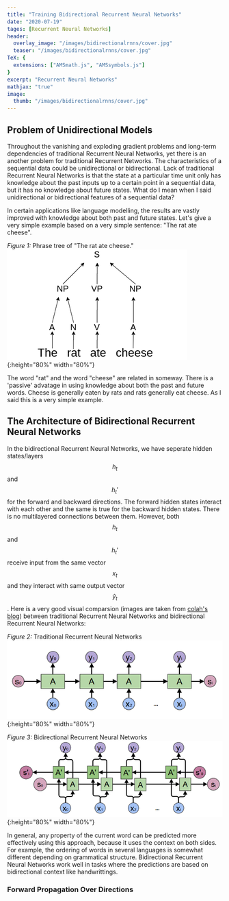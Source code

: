 ```yaml
---
title: "Training Bidirectional Recurrent Neural Networks"
date: "2020-07-19"
tages: [Recurrent Neural Networks]
header:
  overlay_image: "/images/bidirectionalrnns/cover.jpg"
  teaser: "/images/bidirectionalrnns/cover.jpg"
TeX: {
  extensions: ["AMSmath.js", "AMSsymbols.js"]
}
excerpt: "Recurrent Neural Networks"
mathjax: "true"
image:
  thumb: "/images/bidirectionalrnns/cover.jpg"
---
```


## Problem of Unidirectional Models

Throughout the vanishing and exploding gradient problems and long-term dependencies of traditional Recurrent Neural Networks, yet there is an another problem for traditional Recurrent Networks. The characteristics of a sequential data  could be unidirectional or bidirectional. Lack of traditional Recurrent Neural Networks is that the state at a particular time unit only has knowledge about the past inputs up to a certain point in a sequential data, but it has no knowledge about future states. What do I mean when I said unidirectional or bidirectional features of a sequential data?

In certain applications like language modelling, the results are vastly improved with knowledge about both past and future states. Let's give a very simple example based on a very simple sentence: "The rat ate cheese".

*Figure 1:* Phrase tree of "The rat ate cheese."
![test image size](/images/bidirectionalrnns/phrase.png){:height="80%" width="80%"}

The word "rat" and the word "cheese" are related in someway. There is a 'passive' advatage in using knowledge about both the past and future words. Cheese is generally eaten by rats and rats generally eat cheese. As I said this is a very simple example.

## The Architecture of Bidirectional Recurrent Neural Networks
In the bidirectional Recurrent Neural Networks, we have seperate hidden states/layers $$h_t$$ and $$h_t'$$ for the forward and backward directions. The forward hidden states interact with each other and the same is true for the backward hidden states. There is no multilayered connections between them. However, both $$h_t$$ and $$h_t'$$ receive input from the same vector $$x_t$$ and they interact with same output vector $$ \hat{y}_t$$.
Here is a very good visual comparsion (images are taken from [colah's blog](http://colah.github.io/posts/2015-09-NN-Types-FP/)) between traditional Recurrent Neural Networks and bidirectional Recurrent Neural Networks:

*Figure 2:* Traditional Recurrent Neural Networks
![1](/images/bidirectionalrnns/1.png){:height="80%" width="80%"}

*Figure 3:* Bidirectional Recurrent Neural Networks
![2](/images/bidirectionalrnns/2.png){:height="80%" width="80%"}

In general, any property of the current word can be predicted more effectively using this approach, because it uses the context on both sides. For example, the ordering of words in several languages is somewhat different depending on grammatical structure. Bidirectional Recurrent Neural Networks work well in tasks where the predictions are based on bidirectional context like handwrittings.

### Forward Propagation Over Directions
